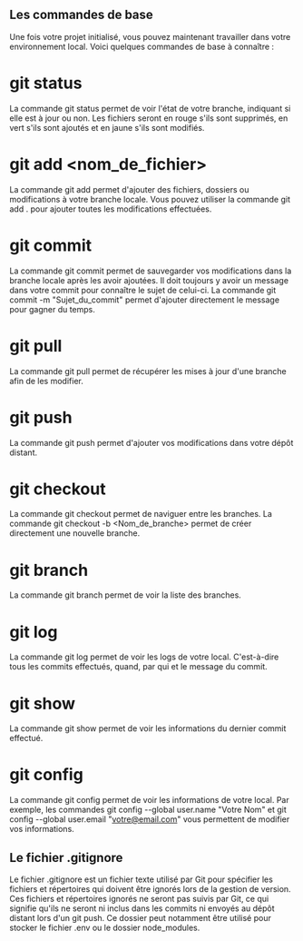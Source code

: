 ## Les commandes de base
Une fois votre projet initialisé, vous pouvez maintenant travailler dans votre environnement local. Voici quelques commandes de base à connaître :

# git status
La commande git status permet de voir l'état de votre branche, indiquant si elle est à jour ou non. Les fichiers seront en rouge s'ils sont supprimés, en vert s'ils sont ajoutés et en jaune s'ils sont modifiés.

# git add <nom_de_fichier>
La commande git add permet d'ajouter des fichiers, dossiers ou modifications à votre branche locale. Vous pouvez utiliser la commande git add . pour ajouter toutes les modifications effectuées.

# git commit
La commande git commit permet de sauvegarder vos modifications dans la branche locale après les avoir ajoutées. Il doit toujours y avoir un message dans votre commit pour connaître le sujet de celui-ci. La commande git commit -m "Sujet_du_commit" permet d'ajouter directement le message pour gagner du temps.

# git pull
La commande git pull permet de récupérer les mises à jour d'une branche afin de les modifier.

# git push
La commande git push permet d'ajouter vos modifications dans votre dépôt distant.

# git checkout
La commande git checkout permet de naviguer entre les branches. La commande git checkout -b <Nom_de_branche> permet de créer directement une nouvelle branche.

# git branch
La commande git branch permet de voir la liste des branches.

# git log
La commande git log permet de voir les logs de votre local. C'est-à-dire tous les commits effectués, quand, par qui et le message du commit.

# git show
La commande git show permet de voir les informations du dernier commit effectué.

# git config
La commande git config permet de voir les informations de votre local. Par exemple, les commandes git config --global user.name "Votre Nom" et git config --global user.email "votre@email.com" vous permettent de modifier vos informations.

## Le fichier .gitignore
Le fichier .gitignore est un fichier texte utilisé par Git pour spécifier les fichiers et répertoires qui doivent être ignorés lors de la gestion de version. Ces fichiers et répertoires ignorés ne seront pas suivis par Git, ce qui signifie qu'ils ne seront ni inclus dans les commits ni envoyés au dépôt distant lors d'un git push. Ce dossier peut notamment être utilisé pour stocker le fichier .env ou le dossier node_modules.